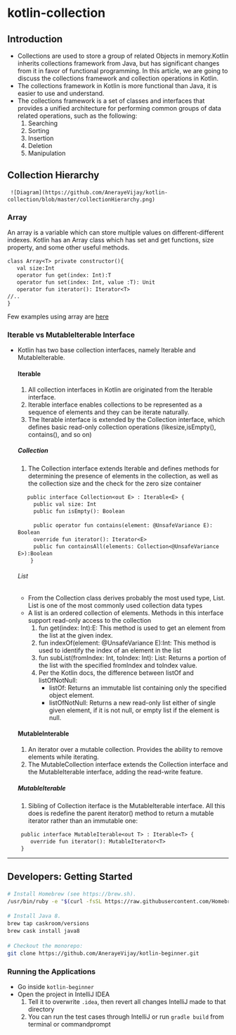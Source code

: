 # kotlin-collection
## Introduction
- Collections are used to store a group of related Objects in memory.Kotlin inherits collections framework from Java, but has significant changes from it in favor of functional programming. In this article, we are going to discuss the collections framework and collection operations in Kotlin.
- The collections framework in Kotlin  is more functional than Java, it is easier to use and understand.
- The collections framework is a set of classes and interfaces that provides a unified architecture for performing common groups of data related operations, such as the following:
   1. Searching 
   2. Sorting 
   3. Insertion 
   4. Deletion 
   5. Manipulation
   
## Collection Hierarchy
     ![Diagram](https://github.com/AnerayeVijay/kotlin-collection/blob/master/collectionHierarchy.png)  

   ### Array 
   An array is a variable which can store multiple values on different-different indexes. Kotlin has an Array class which has set and get 
   functions, size property, and some other useful methods.
   ```
   class Array<T> private constructor(){  
      val size:Int  
      operator fun get(index: Int):T  
      operator fun set(index: Int, value :T): Unit  
      operator fun iterator(): Iterator<T>  
   //..  
   }   
   ```
   Few examples using array are [here](https://github.com/AnerayeVijay/kotlin-collection/blob/master/src/test/kotlin/com/vijayaneraye/array/ArrayDemoTest.kt)

   ### Iterable vs MutableIterable Interface
   - Kotlin has two base collection interfaces, namely Iterable and MutableIterable.
   
      #### Iterable
        1. All collection interfaces in Kotlin are originated from the Iterable interface.
        2. Iterable interface enables collections to be represented as a sequence of elements and they can be iterate naturally.
        3. The Iterable interface is extended by the Collection interface, which defines basic read-only collection operations 
         (likesize,isEmpty(), contains(), and so on)
         
        ##### Collection
        1. The Collection interface extends Iterable and defines methods for determining the presence of elements in the collection, as
        well as the collection size and the check for the zero size container
        ```
           public interface Collection<out E> : Iterable<E> {
             public val size: Int
             public fun isEmpty(): Boolean
    
             public operator fun contains(element: @UnsafeVariance E):  Boolean
             override fun iterator(): Iterator<E>
             public fun containsAll(elements: Collection<@UnsafeVariance E>):Boolean 
            }
        ```
        ###### List
        - From the Collection class derives probably the most used type, List. List is one of the most commonly used collection data
        types
        - A list is an ordered collection of elements. Methods in this interface support read-only access to the collection 
            1. fun get(index: Int):E: This method is used to get an element from the list at the given index.
            2. fun indexOf(element: @UnsafeVariance E):Int: This method is used to identify the index of an element in the list
            3. fun subList(fromIndex: Int, toIndex: Int): List<E>: Returns a portion of the list with the specified fromIndex and toIndex
             value.
            4. Per the Kotlin docs, the difference between listOf and listOfNotNull:
               - listOf: Returns an immutable list containing only the specified object element.
               - listOfNotNull: Returns a new read-only list either of single given element, if it is not null, or empty list if the 
                  element is null.
         
      #### MutableInterable
        1. An iterator over a mutable collection. Provides the ability to remove elements while iterating.
        2. The MutableCollection interface extends the Collection interface and the MutableIterable interface, adding the read-write
         feature.

        ##### MutableIterable
        1. Sibling of Collection iterface is the MutableIterable interface. All this does is redefine the parent iterator() method to
        return a mutable iterator rather than an immutable one:
        ```
         public interface MutableIterable<out T> : Iterable<T> {
            override fun iterator(): MutableIterator<T>
         }

        ```

------------------------


## Developers: Getting Started

```sh
# Install Homebrew (see https://brew.sh).
/usr/bin/ruby -e "$(curl -fsSL https://raw.githubusercontent.com/Homebrew/install/master/install)"

# Install Java 8.
brew tap caskroom/versions
brew cask install java8

# Checkout the monorepo:
git clone https://github.com/AnerayeVijay/kotlin-beginner.git
```
### Running the Applications

- Go inside `kotlin-beginner`
- Open the project in IntelliJ IDEA
  1. Tell it to overwrite `.idea`, then revert all changes IntelliJ made to that directory
  2. You can run the test cases through IntelliJ or
   run ```gradle build``` from terminal or commandprompt 

